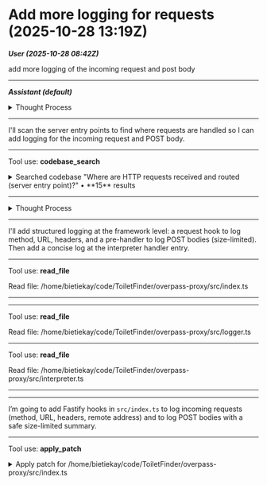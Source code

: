 <!-- Generated by SpecStory -->

<!-- cursor Session c4adff99-b541-4eb0-9d17-a7e7bd5fdacb (2025-10-28 13:19Z) -->

# Add more logging for requests (2025-10-28 13:19Z)

_**User (2025-10-28 08:42Z)**_

add more logging of the incoming request and post body

---

_**Assistant (default)**_

<think><details><summary>Thought Process</summary>**Implementing request logging**

I need to add logging for incoming requests and post bodies, which involves some code implementation. I'll explore the codebase to identify where request handling is located, likely in src/index.ts or interpreter/upstream. I'll create a todo list for tracking changes, but since this is a small change, I might skip that per spec. It's crucial that I provide a status update before performing tool calls and utilize parallel searches to investigate the express or fastify server broadly.</details></think>

---

I'll scan the server entry points to find where requests are handled so I can add logging for the incoming request and POST body.

---

Tool use: **codebase_search**

<details>
                <summary>Searched codebase "Where are HTTP requests received and routed (server entry point)?" • **15** results</summary>
            
| File | Lines |
|------|-------|
| `src/index.ts` | L9-47 |
| `src/interpreter.ts` | L55-166 |
| `src/index.ts` | L14-53 |
| `src/index.ts` | L40 |
| `specification.md` | L20-74 |
| `src/index.ts` | L42-54 |
| `specification.md` | L14 |
| `README.md` | L37 |
| `README.md` | L35-88 |
| `docker-compose.yml` | L16 |
| `src/interpreter.ts` | L22-120 |
| `src/config.ts` | L13-36 |
| `package.json` | L49 |
| `src/upstream.ts` | L20-88 |
| `src/tests/integration/integration.test.ts` | L6-48 |

</details>

---

<think><details><summary>Thought Process</summary>**Planning logging implementation**

I need to implement logging for incoming requests and the post body in the Fastify route handler. Currently, the logger only captures starts and errors. I'm thinking about adding an info log at the beginning of the handler using an `onRequest` hook that logs the method, URL, headers, IP, and sanitizes the POST body. We should also limit the body size to meet privacy requirements and ensure all comments are in English. I'll break this down into smaller tasks to implement effectively.
**Editing index.ts for logging**

I need to modify `src/index.ts` by adding an `app.addHook('onRequest', ...)` to log the method, URL, and possibly selected headers. For POST requests, I'll need to access the body, which isn't parsed in `onRequest`, so it might be better to use `onPreHandler` instead. I could implement basic logging in `onRequest` and capture the body in `onPreHandler` while keeping to a size limit. Since the user requested logging for incoming requests and post bodies, using hooks could be more effective. Let's check the files for context.</details></think>

---

I'll add structured logging at the framework level: a request hook to log method, URL, headers, and a pre-handler to log POST bodies (size-limited). Then add a concise log at the interpreter handler entry.

---

Tool use: **read_file**

Read file: /home/bietiekay/code/ToiletFinder/overpass-proxy/src/index.ts

---



---

Tool use: **read_file**

Read file: /home/bietiekay/code/ToiletFinder/overpass-proxy/src/logger.ts

---

Tool use: **read_file**

Read file: /home/bietiekay/code/ToiletFinder/overpass-proxy/src/interpreter.ts

---



---

I’m going to add Fastify hooks in `src/index.ts` to log incoming requests (method, URL, headers, remote address) and to log POST bodies with a safe size-limited summary.

---

Tool use: **apply_patch**

<details>
        <summary>Apply patch for /home/bietiekay/code/ToiletFinder/overpass-proxy/src/index.ts</summary>
      

```diff
*** Begin Patch
*** Update File: /home/bietiekay/code/ToiletFinder/overpass-proxy/src/index.ts
@@
-import Fastify from 'fastify';
+import Fastify, { type FastifyRequest } from 'fastify';
@@
   const config: AppConfig = { ...baseConfig, ...options.configOverrides };
   const app = Fastify({ logger: true });
   void app.register(formbody);
+
+  const summariseBody = (body: unknown): { kind: string; size: number; preview?: string } => {
+    if (typeof body === 'string') {
+      const size = Buffer.byteLength(body, 'utf8');
+      return { kind: 'string', size, preview: body.slice(0, 1000) };
+    }
+    if (Buffer.isBuffer(body)) {
+      return { kind: 'buffer', size: body.length, preview: body.toString('utf8', 0, 1000) };
+    }
+    if (typeof body === 'object' && body !== null) {
+      try {
+        const json = JSON.stringify(body);
+        const size = Buffer.byteLength(json, 'utf8');
+        return { kind: 'object', size, preview: json.slice(0, 1000) };
+      } catch {
+        return { kind: 'object', size: 0 };
+      }
+    }
+    return { kind: typeof body, size: 0 };
+  };
+
+  app.addHook('onRequest', async (request) => {
+    app.log.info(
+      {
+        method: request.method,
+        url: request.url,
+        headers: request.headers,
+        remoteAddress: request.ip
+      },
+      'incoming request'
+    );
+  });
+
+  app.addHook('preValidation', async (request: FastifyRequest) => {
+    if (request.method === 'POST') {
+      const summary = summariseBody((request as FastifyRequest).body);
+      app.log.info({ body: summary }, 'incoming POST body');
+    }
+  });
*** End Patch
```

---

Tool use: **read_lints**

<details>
          <summary>Read lints for 1 file</summary>
      
Lint paths:

- `/home/bietiekay/code/ToiletFinder/overpass-proxy/src/index.ts`

Lint results


**No lint errors found**
</details>

---

- I added Fastify hooks in `src/index.ts` to log each incoming request and POST bodies with a safe, size-limited summary. No linter issues.

Summary:
- Added `onRequest` log: method, URL, headers, remote IP.
- Added `preValidation` log for POST bodies using a `summariseBody` helper (captures kind, size, 1KB preview).

---

